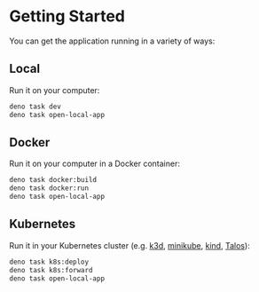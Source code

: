 # Getting Started

You can get the application running in a variety of ways:

## Local

Run it on your computer:

```bash
deno task dev
deno task open-local-app
```

## Docker

Run it on your computer in a Docker container:

```bash
deno task docker:build
deno task docker:run
deno task open-local-app
```

## Kubernetes

Run it in your Kubernetes cluster (e.g. [k3d](https://k3d.io/), [minikube](https://minikube.sigs.k8s.io/docs/), [kind](https://kind.sigs.k8s.io/), [Talos](https://www.talos.dev/)):

```bash
deno task k8s:deploy
deno task k8s:forward
deno task open-local-app
```